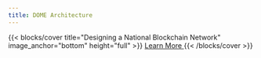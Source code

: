 ```yaml
---
title: DOME Architecture
---
```


{{< blocks/cover title="Designing a National Blockchain Network" image_anchor="bottom" height="full" >}}
<a class="btn btn-lg btn-primary me-3 mb-4" href="/docs/">
  Learn More <i class="fas fa-arrow-alt-circle-right ms-2"></i>
</a>
{{< /blocks/cover >}}

